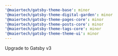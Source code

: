 ```yaml
---
'@maiertech/gatsby-theme-base': minor
'@maiertech/gatsby-theme-digital-garden': minor
'@maiertech/gatsby-theme-pages-core': minor
'@maiertech/gatsby-theme-posts-core': minor
'@maiertech/gatsby-theme-tags-core': minor
'@maiertech/gatsby-theme-theme-ui': minor
---
```


Upgrade to Gatsby v3
